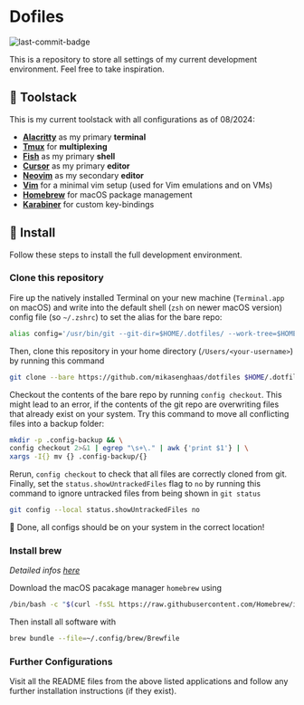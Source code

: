 # Dofiles

![last-commit-badge](https://img.shields.io/github/last-commit/mikasenghaas/dotfiles)

This is a repository to store all settings of my current development environment. 
Feel free to take inspiration.

## :hammer: Toolstack 

This is my current toolstack with all configurations as of 08/2024:

- [**Alacritty**](https://github.com/mikasenghaas/dotfiles/tree/main/.config/alacritty) as my primary **terminal**
- [**Tmux**](https://github.com/mikasenghaas/dotfiles/tree/main/.config/tmux) for **multiplexing**
- [**Fish**](https://github.com/mikasenghaas/dotfiles/tree/main/.config/fish) as my primary **shell**
- [**Cursor**](https://cursor.ai) as my primary **editor**
- [**Neovim**](https://github.com/mikasenghaas/dotfiles/tree/main/.config/nvim) as my secondary **editor**
- [**Vim**](https://github.com/mikasenghaas/dotfiles/tree/main/.vim) for a minimal vim setup (used for Vim emulations and on VMs)
- [**Homebrew**](https://github.com/mikasenghaas/dotfiles/tree/main/.config/brew) for macOS package management
- [**Karabiner**](https://github.com/mikasenghaas/dotfiles/tree/main/.config/karabiner) for custom key-bindings

## :battery: Install

Follow these steps to install the full development environment.

### Clone this repository 

Fire up the natively installed Terminal on your new machine (`Terminal.app` on macOS) and write into the default shell (`zsh` on newer macOS version) config file (so `~/.zshrc`) to set the alias for the bare repo:

```bash
alias config='/usr/bin/git --git-dir=$HOME/.dotfiles/ --work-tree=$HOME'
```

Then, clone this repository in your home directory (`/Users/<your-username>`) by running this command

```bash
git clone --bare https://github.com/mikasenghaas/dotfiles $HOME/.dotfiles
```

Checkout the contents of the bare repo by running `config checkout`. This might lead to an error, if the contents of the git repo are overwriting files that already exist on your system. 
Try this command to move all conflicting files into a backup folder:

```bash
mkdir -p .config-backup && \
config checkout 2>&1 | egrep "\s+\." | awk {'print $1'} | \
xargs -I{} mv {} .config-backup/{}
```

Rerun, `config checkout` to check that all files are correctly cloned from git. 
Finally, set the `status.showUntrackedFiles` flag to `no` by running this command to ignore untracked files from being shown in `git status`

```bash
git config --local status.showUntrackedFiles no
```

:partying_face: Done, all configs should be on your system in the correct location!

### Install brew

*Detailed infos [here](https://github.com/mikasenghaas/dotfiles/tree/main/.config/brew)*

Download the macOS pacakage manager `homebrew` using

```bash
/bin/bash -c "$(curl -fsSL https://raw.githubusercontent.com/Homebrew/install/HEAD/install.sh)"
```

Then install all software with

```bash
brew bundle --file=~/.config/brew/Brewfile
```

### Further Configurations

Visit all the README files from the above listed applications and follow any further installation instructions (if they exist).
